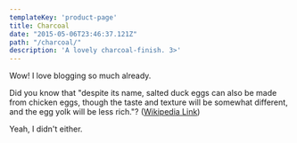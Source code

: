 ```yaml
---
templateKey: 'product-page'
title: Charcoal
date: "2015-05-06T23:46:37.121Z"
path: "/charcoal/"
description: 'A lovely charcoal-finish. 3>'
---
```


Wow! I love blogging so much already.

Did you know that "despite its name, salted duck eggs can also be made from chicken eggs, though the taste and texture will be somewhat different, and the egg yolk will be less rich."? ([Wikipedia Link](http://en.wikipedia.org/wiki/Salted_duck_egg))

Yeah, I didn't either.
